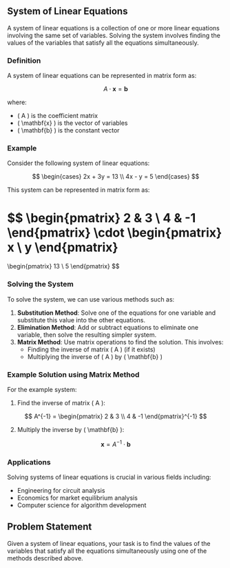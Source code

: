 ## System of Linear Equations

A system of linear equations is a collection of one or more linear equations involving the same set of variables. Solving the system involves finding the values of the variables that satisfy all the equations simultaneously.

### Definition

A system of linear equations can be represented in matrix form as:

$$
A \cdot \mathbf{x} = \mathbf{b}
$$

where:
- \( A \) is the coefficient matrix
- \( \mathbf{x} \) is the vector of variables
- \( \mathbf{b} \) is the constant vector

### Example

Consider the following system of linear equations:

$$
\begin{cases}
2x + 3y = 13 \\
4x - y = 5
\end{cases}
$$

This system can be represented in matrix form as:

$$
\begin{pmatrix}
2 & 3 \\
4 & -1
\end{pmatrix}
\cdot
\begin{pmatrix}
x \\
y
\end{pmatrix}
=
\begin{pmatrix}
13 \\
5
\end{pmatrix}
$$

### Solving the System

To solve the system, we can use various methods such as:

1. **Substitution Method**: Solve one of the equations for one variable and substitute this value into the other equations.
2. **Elimination Method**: Add or subtract equations to eliminate one variable, then solve the resulting simpler system.
3. **Matrix Method**: Use matrix operations to find the solution. This involves:
   - Finding the inverse of matrix \( A \) (if it exists)
   - Multiplying the inverse of \( A \) by \( \mathbf{b} \)

### Example Solution using Matrix Method

For the example system:

1. Find the inverse of matrix \( A \):

$$
A^{-1} = \begin{pmatrix}
2 & 3 \\
4 & -1
\end{pmatrix}^{-1}
$$

2. Multiply the inverse by \( \mathbf{b} \):

$$
\mathbf{x} = A^{-1} \cdot \mathbf{b}
$$

### Applications

Solving systems of linear equations is crucial in various fields including:
- Engineering for circuit analysis
- Economics for market equilibrium analysis
- Computer science for algorithm development

## Problem Statement

Given a system of linear equations, your task is to find the values of the variables that satisfy all the equations simultaneously using one of the methods described above.
